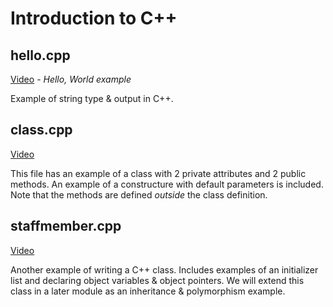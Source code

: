 # Introduction to C++

## hello.cpp

[Video](https://youtu.be/SpGArm0iCz4) - *Hello, World example*

Example of string type & output in C++.

## class.cpp

[Video](https://youtu.be/1ou-Jrlua7g)

This file has an example of a class with 2 private attributes and 2 public methods.  An example of a constructure with default parameters is included.  Note that the methods are defined *outside* the class definition.

## staffmember.cpp

[Video](https://youtu.be/vqPb1pIff8M)

Another example of writing a C++ class.  Includes examples of an initializer list and declaring object variables & object pointers.  We will extend this class in a later module as an inheritance & polymorphism example.
